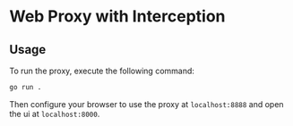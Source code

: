 # Web Proxy with Interception

## Usage
To run the proxy, execute the following command:
```bash
go run .
```
Then configure your browser to use the proxy at `localhost:8888` and open the ui at `localhost:8000`.

